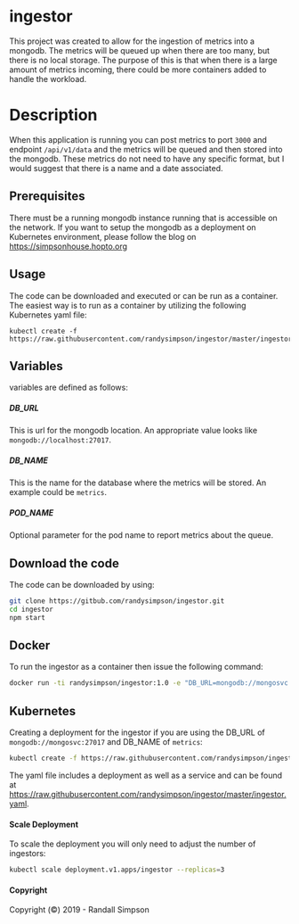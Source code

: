 # ingestor

This project was created to allow for the ingestion of metrics into a mongodb.  The metrics will be queued up when there are too many, but there is no local storage.  The purpose of this is that when there is a large amount of metrics incoming, there could be more containers added to handle the workload.

# Description

When this application is running you can post metrics to port `3000` and endpoint `/api/v1/data` and the metrics will be queued and then stored into the mongodb.  These metrics do not need to have any specific format, but I would suggest that there is a name and a date associated.

## Prerequisites

There must be a running mongodb instance running that is accessible on the network.  If you want to setup the mongodb as a deployment on Kubernetes environment, please follow the blog on https://simpsonhouse.hopto.org

## Usage

The code can be downloaded and executed or can be run as a container.  The easiest way is to run as a container by utilizing the following Kubernetes yaml file:

```
kubectl create -f https://raw.githubusercontent.com/randysimpson/ingestor/master/ingestor.yaml
```

## Variables

variables are defined as follows:

##### DB_URL

This is url for the mongodb location.  An appropriate value looks like `mongodb://localhost:27017`.

##### DB_NAME

This is the name for the database where the metrics will be stored.  An example could be `metrics`.

##### POD_NAME

Optional parameter for the pod name to report metrics about the queue.

## Download the code

The code can be downloaded by using:

```sh
git clone https://gitbub.com/randysimpson/ingestor.git
cd ingestor
npm start
```

## Docker

To run the ingestor as a container then issue the following command:

```sh
docker run -ti randysimpson/ingestor:1.0 -e "DB_URL=mongodb://mongosvc:27017" -e "DB_NAME=metrics"
```

## Kubernetes

Creating a deployment for the ingestor if you are using the DB_URL of `mongodb://mongosvc:27017` and DB_NAME of `metrics`:

```sh
kubectl create -f https://raw.githubusercontent.com/randysimpson/ingestor/master/ingestor.yaml
```

The yaml file includes a deployment as well as a service and can be found at https://raw.githubusercontent.com/randysimpson/ingestor/master/ingestor.yaml.

#### Scale Deployment

To scale the deployment you will only need to adjust the number of ingestors:

```sh
kubectl scale deployment.v1.apps/ingestor --replicas=3
```

#### Copyright

Copyright (©) 2019 - Randall Simpson
